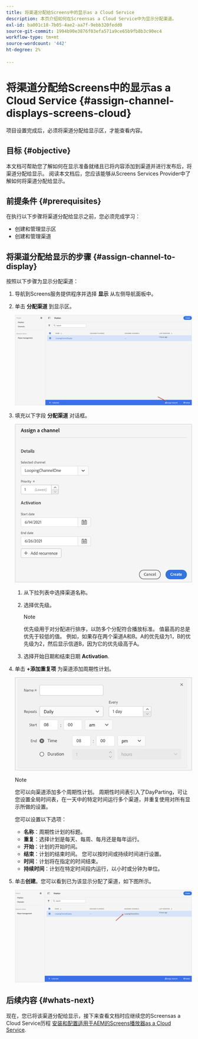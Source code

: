 ```yaml
---
title: 将渠道分配给Screens中的显示as a Cloud Service
description: 本页介绍如何在Screensas a Cloud Service中为显示分配渠道。
exl-id: ba001c18-7b05-4ae2-aa7f-9ebb320fedd0
source-git-commit: 1994b90e3876f03efa571a9ce65b9fb8b3c90ec4
workflow-type: tm+mt
source-wordcount: '442'
ht-degree: 2%

---
```


# 将渠道分配给Screens中的显示as a Cloud Service {#assign-channel-displays-screens-cloud}

项目设置完成后，必须将渠道分配给显示区，才能查看内容。

## 目标 {#objective}

本文档可帮助您了解如何在显示准备就绪且已将内容添加到渠道并进行发布后，将渠道分配给显示。 阅读本文档后，您应该能够从Screens Services Provider中了解如何将渠道分配给显示。

## 前提条件 {#prerequisites}

在执行以下步骤将渠道分配给显示之前，您必须完成学习：

* 创建和管理显示区
* 创建和管理渠道

## 将渠道分配给显示的步骤 {#assign-channel-to-display}

按照以下步骤为显示分配渠道：

1. 导航到Screens服务提供程序并选择 **显示** 从左侧导航面板中。

1. 单击 **分配渠道** 到显示区。

   ![图像](/help/screens-cloud/assets/display/assignchannel-1.png)

1. 填充以下字段 **分配渠道** 对话框。

   ![图像](/help/screens-cloud/assets/display/assignchannel-2.png)

   1. 从下拉列表中选择渠道名称。
   1. 选择优先级。

      >[!NOTE]
      >优先级用于对分配进行排序，以防多个分配符合播放标准。 值最高的总是优先于较低的值。 例如，如果存在两个渠道A和B。A的优先级为1，B的优先级为2，然后显示信道B，因为它的优先级高于A。

   1. 选择开始日期和结束日期 **Activation**.

1. 单击 **+添加重复项** 为渠道添加周期性计划。

   ![图像](/help/screens-cloud/assets/create-content/recurrence-1.png)

   >[!NOTE]
   >您可以向渠道添加多个周期性计划。 周期性时间表引入了DayParting，可让您设置全局时间表，在一天中的特定时间运行多个渠道，并重复使用对所有显示所做的设置。

   您可以设置以下选项：

   * **名称**：周期性计划的标题。
   * **重复**：选择计划是每天、每周、每月还是每年运行。
   * **开始**：计划的开始时间。
   * **结束**：计划的结束时间。 您可以按时间或持续时间进行设置。
   * **时间**：计划将在指定的时间结束。
   * **持续时间**：计划在特定时间段内运行，以小时或分钟为单位。

1. 单击&#x200B;**创建**。您可以看到已为该显示分配了渠道，如下图所示。

   ![图像](/help/screens-cloud/assets/display/assignchannel-3.png)


## 后续内容 {#whats-next}

现在，您已将该渠道分配给显示，接下来查看文档时应继续您的Screensas a Cloud Service历程 [安装和配置适用于AEM的Screens播放器as a Cloud Service](/help/screens-cloud/managing-players-registration/installing-screens-cloud-player.md).
